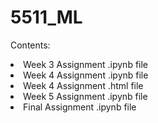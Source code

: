 # 5511_ML

Contents:
<li>Week 3 Assignment .ipynb file</li>
<li>Week 4 Assignment .ipynb file</li>
<li>Week 4 Assignment .html file</li>
<li>Week 5 Assignment .ipynb file</li>
<li>Final Assignment .ipynb file</li>
